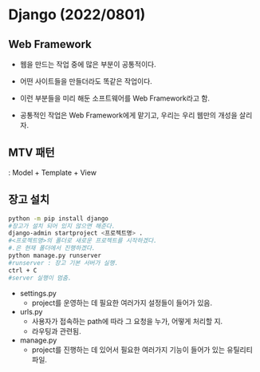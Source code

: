 # Django **(2022/0801)**



## Web Framework

- 웹을 만드는 작업 중에 많은 부분이 공통적이다.

- 어떤 사이트들을 만들더라도 똑같은 작업이다.

- 이런 부분들을 미리 해둔 소프트웨어를 Web Framework라고 함.

- 공통적인 작업은 Web Framework에게 맡기고, 우리는 우리 웹만의 개성을 살리자.



## MTV 패턴

: Model + Template + View



## 장고 설치

```bash
python -m pip install django
#장고가 설치 되어 있지 않으면 해준다.
django-admin startproject <프로젝트명> . 
#<프로젝트명>의 폴더로 새로운 프로젝트를 시작하겠다.
#.은 현재 폴더에서 진행하겠다.
python manage.py runserver
#runserver : 장고 기본 서버가 실행.
ctrl + C 
#server 실행이 멈춤.
```

- settings.py
  - project를 운영하는 데 필요한 여러가지 설정들이 들어가 있음.
- urls.py
  - 사용자가 접속하는 path에 따라 그 요청을 누가, 어떻게 처리할 지.
  - 라우팅과 관련됨.
- manage.py
  - project를 진행하는 데 있어서 필요한 여러가지 기능이 들어가 있는 유틸리티 파일.
